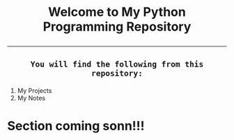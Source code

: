 # <p align="middle"> Welcome to My Python Programming Repository </p>
---
## <p align="middle">**`You will find the following from this repository:`** </p>

1. My Projects
2. My Notes

# **Section coming sonn!!!**

